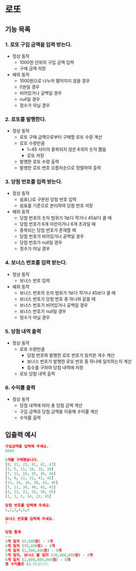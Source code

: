 # 로또

## 기능 목록

### 1. 로또 구입 금액을 입력 받는다.

- 정상 동작
    - 1000원 단위의 구입 금액 입력
    - 구매 금액 저장
- 예외 동작
    - 1000원으로 나누어 떨어지지 않을 경우
    - 0원일 경우
    - 비어있거나 공백일 경우
    - null일 경우
    - 정수가 아닐 경우

### 2. 로또를 발행한다.

- 정상 동작
    - 로또 구매 금액으로부터 구매할 로또 수량 계산
    - 로또 수량만큼
        - 1~45 사이의 중복되지 않은 6개의 숫자 뽑음
        - 로또 저장
    - 발행한 로또 수량 출력
    - 발행한 로또 번호 오름차순으로 정렬하여 출력

### 3. 당첨 번호를 입력 받는다.

- 정상 동작
    - 쉼표(,)로 구분된 당첨 번호 입력
    - 쉼표를 기준으로 분리하여 당첨 번호 저장
- 예외 동작
    - 당첨 번호의 숫자 범위가 1보다 작거나 45보다 클 때
    - 당첨 번호가 6개 미만이거나 6개 초과일 때
    - 중복되는 당첨 번호가 존재할 때
    - 당첨 번호가 비어있거나 공백일 경우
    - 당첨 번호가 null일 경우
    - 정수가 아닐 경우

### 4. 보너스 번호를 입력 받는다.

- 정상 동작
    - 보너스 번호 입력
- 예외 동작
    - 보너스 번호의 숫자 범위가 1보다 작거나 45보다 클 때
    - 보너스 번호가 당첨 번호 중 하나와 같을 때
    - 보너스 번호가 비어있거나 공백일 경우
    - 보너스 번호가 null일 경우
    - 정수가 아닐 경우

### 5. 당첨 내역 출력

- 정상 동작
    - 로또 수량만큼
        - 당첨 번호와 발행한 로또 번호가 일치한 개수 계산
        - 보너스 번호가 발행한 로또 번호 중 하나에 일치하는지 계산
        - 등수를 구하여 당첨 내역에 저장
    - 로또 당첨 내역 출력

### 6. 수익률 출력

- 정상 동작
    - 당첨 내역에 따라 총 당첨 금액 계산
    - 구입 금액과 당첨 금액을 이용해 수익률 계산
    - 수익률 출력

## 입출력 예시

```prolog
구입금액을 입력해 주세요.
8000

8개를 구매했습니다.
[8, 21, 23, 41, 42, 43] 
[3, 5, 11, 16, 32, 38] 
[7, 11, 16, 35, 36, 44] 
[1, 8, 11, 31, 41, 42] 
[13, 14, 16, 38, 42, 45] 
[7, 11, 30, 40, 42, 43] 
[2, 13, 22, 32, 38, 45] 
[1, 3, 5, 14, 22, 45]

당첨 번호를 입력해 주세요.
1,2,3,4,5,6

보너스 번호를 입력해 주세요.
7

당첨 통계
---
3개 일치 (5,000원) - 1개
4개 일치 (50,000원) - 0개
5개 일치 (1,500,000원) - 0개
5개 일치, 보너스 볼 일치 (30,000,000원) - 0개
6개 일치 (2,000,000,000원) - 0개
총 수익률은 62.5%입니다.
```
